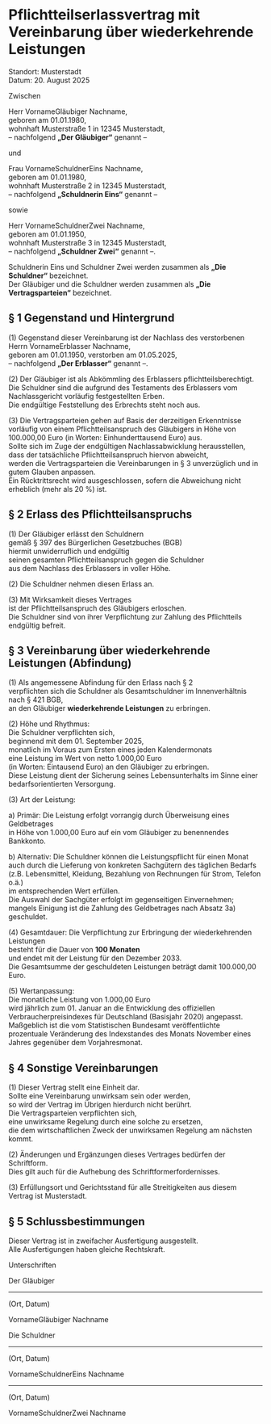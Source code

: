 # Pflichtteilserlassvertrag mit Vereinbarung über wiederkehrende Leistungen

Standort: Musterstadt  
Datum: 20. August 2025

Zwischen

Herr VornameGläubiger Nachname,  
geboren am 01.01.1980,  
wohnhaft Musterstraße 1 in 12345 Musterstadt,  
– nachfolgend **„Der Gläubiger“** genannt –

und

Frau VornameSchuldnerEins Nachname,  
geboren am 01.01.1980,  
wohnhaft Musterstraße 2 in 12345 Musterstadt,  
– nachfolgend **„Schuldnerin Eins“** genannt –

sowie

Herr VornameSchuldnerZwei Nachname,  
geboren am 01.01.1950,  
wohnhaft Musterstraße 3 in 12345 Musterstadt,  
– nachfolgend **„Schuldner Zwei“** genannt –.

Schuldnerin Eins und Schuldner Zwei werden zusammen als **„Die Schuldner“** bezeichnet.  
Der Gläubiger und die Schuldner werden zusammen als **„Die Vertragsparteien“** bezeichnet.

## § 1 Gegenstand und Hintergrund

(1) Gegenstand dieser Vereinbarung ist der Nachlass des verstorbenen  
Herrn VornameErblasser Nachname,  
geboren am 01.01.1950, verstorben am 01.05.2025,  
– nachfolgend **„Der Erblasser“** genannt –.

(2) Der Gläubiger ist als Abkömmling des Erblassers pflichtteilsberechtigt.  
Die Schuldner sind die aufgrund des Testaments des Erblassers vom Nachlassgericht vorläufig festgestellten Erben.  
Die endgültige Feststellung des Erbrechts steht noch aus.

(3) Die Vertragsparteien gehen auf Basis der derzeitigen Erkenntnisse  
vorläufig von einem Pflichtteilsanspruch des Gläubigers in Höhe von 100.000,00 Euro (in Worten: Einhunderttausend Euro) aus.  
Sollte sich im Zuge der endgültigen Nachlassabwicklung herausstellen,  
dass der tatsächliche Pflichtteilsanspruch hiervon abweicht,  
werden die Vertragsparteien die Vereinbarungen in § 3 unverzüglich und in gutem Glauben anpassen.  
Ein Rücktrittsrecht wird ausgeschlossen, sofern die Abweichung nicht erheblich (mehr als 20 %) ist.

## § 2 Erlass des Pflichtteilsanspruchs

(1) Der Gläubiger erlässt den Schuldnern  
gemäß § 397 des Bürgerlichen Gesetzbuches (BGB)  
hiermit unwiderruflich und endgültig  
seinen gesamten Pflichtteilsanspruch gegen die Schuldner  
aus dem Nachlass des Erblassers in voller Höhe.

(2) Die Schuldner nehmen diesen Erlass an.

(3) Mit Wirksamkeit dieses Vertrages  
ist der Pflichtteilsanspruch des Gläubigers erloschen.  
Die Schuldner sind von ihrer Verpflichtung zur Zahlung des Pflichtteils endgültig befreit.

## § 3 Vereinbarung über wiederkehrende Leistungen (Abfindung)

(1) Als angemessene Abfindung für den Erlass nach § 2  
verpflichten sich die Schuldner als Gesamtschuldner im Innenverhältnis nach § 421 BGB,  
an den Gläubiger **wiederkehrende Leistungen** zu erbringen.

(2) Höhe und Rhythmus:  
Die Schuldner verpflichten sich,  
beginnend mit dem 01. September 2025,  
monatlich im Voraus zum Ersten eines jeden Kalendermonats  
eine Leistung im Wert von netto 1.000,00 Euro  
(in Worten: Eintausend Euro) an den Gläubiger zu erbringen.  
Diese Leistung dient der Sicherung seines Lebensunterhalts im Sinne einer bedarfsorientierten Versorgung.

(3) Art der Leistung:

a) Primär: Die Leistung erfolgt vorrangig durch Überweisung eines Geldbetrages  
in Höhe von 1.000,00 Euro auf ein vom Gläubiger zu benennendes Bankkonto.

b) Alternativ: Die Schuldner können die Leistungspflicht für einen Monat  
auch durch die Lieferung von konkreten Sachgütern des täglichen Bedarfs  
(z.B. Lebensmittel, Kleidung, Bezahlung von Rechnungen für Strom, Telefon o.ä.)  
im entsprechenden Wert erfüllen.  
Die Auswahl der Sachgüter erfolgt im gegenseitigen Einvernehmen;  
mangels Einigung ist die Zahlung des Geldbetrages nach Absatz 3a) geschuldet.

(4) Gesamtdauer: Die Verpflichtung zur Erbringung der wiederkehrenden Leistungen  
besteht für die Dauer von **100 Monaten**  
und endet mit der Leistung für den Dezember 2033.  
Die Gesamtsumme der geschuldeten Leistungen beträgt damit 100.000,00 Euro.

(5) Wertanpassung:  
Die monatliche Leistung von 1.000,00 Euro  
wird jährlich zum 01. Januar an die Entwicklung des offiziellen Verbraucherpreisindexes für Deutschland (Basisjahr 2020) angepasst.  
Maßgeblich ist die vom Statistischen Bundesamt veröffentlichte  
prozentuale Veränderung des Indexstandes des Monats November eines Jahres gegenüber dem Vorjahresmonat.

## § 4 Sonstige Vereinbarungen

(1) Dieser Vertrag stellt eine Einheit dar.  
Sollte eine Vereinbarung unwirksam sein oder werden,  
so wird der Vertrag im Übrigen hierdurch nicht berührt.  
Die Vertragsparteien verpflichten sich,  
eine unwirksame Regelung durch eine solche zu ersetzen,  
die dem wirtschaftlichen Zweck der unwirksamen Regelung am nächsten kommt.

(2) Änderungen und Ergänzungen dieses Vertrages bedürfen der Schriftform.  
Dies gilt auch für die Aufhebung des Schriftformerfordernisses.

(3) Erfüllungsort und Gerichtsstand für alle Streitigkeiten aus diesem Vertrag ist Musterstadt.

## § 5 Schlussbestimmungen

Dieser Vertrag ist in zweifacher Ausfertigung ausgestellt.  
Alle Ausfertigungen haben gleiche Rechtskraft.

Unterschriften

Der Gläubiger

_________________________  
(Ort, Datum)

VornameGläubiger Nachname

Die Schuldner

_________________________  
(Ort, Datum)

VornameSchuldnerEins Nachname

_________________________  
(Ort, Datum)

VornameSchuldnerZwei Nachname
